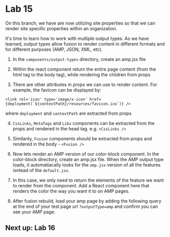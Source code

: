 # Lab 15
On this branch, we have are now utilizing site properties so that we can render site specific properties within an organization.

It's time to learn how to work with multiple output types. As we have learned, output types allow fusion to render content in different formats and for different purposes (AMP, JSON, XML, etc).

1. In the `components/output-types` directory, create an amp.jsx file

2. Within the react component return the entire page content (from the html tag to the body tag), while rendering the children from props

3. There are other attributes in props we can use to render content. For example, the favicon can be displayed by:

```
<link rel='icon' type='image/x-icon' href={deployment(`${contextPath}/resources/favicon.ico`)} />
```
where `deployment` and `contextPath` are extracted from props

4. `CssLinks`, `MetaTags` and `Libs` components can be extracted from the props and rendered in the head tag. e.g. `<CssLinks />`

5. Similarily, `Fusion` components should be extracted from props and rendered in the body - `<Fusion />`

6. Now lets render an AMP version of our color-block component. In the color-block directory, create an amp.jsx file. When the AMP output type loads, it automatiacally looks for the `amp.jsx` version of all the features isntead of the `default.jsx`.

7. In this case, we only need to return the elements of the feature we want to render from the component. Add a React component here that renders the color the way you want it to on AMP pages.

8. After fusion rebuild, load your amp page by adding the following query at the end of your test page url `?outputType=amp` and confirm you can see your AMP page.

## Next up: Lab 16